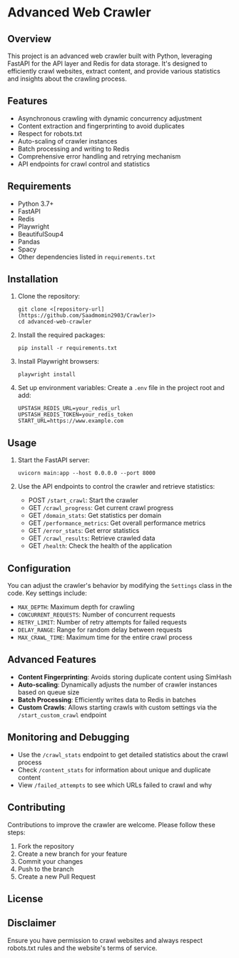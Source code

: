 # Advanced Web Crawler

## Overview
This project is an advanced web crawler built with Python, leveraging FastAPI for the API layer and Redis for data storage. It's designed to efficiently crawl websites, extract content, and provide various statistics and insights about the crawling process.

## Features
- Asynchronous crawling with dynamic concurrency adjustment
- Content extraction and fingerprinting to avoid duplicates
- Respect for robots.txt
- Auto-scaling of crawler instances
- Batch processing and writing to Redis
- Comprehensive error handling and retrying mechanism
- API endpoints for crawl control and statistics

## Requirements
- Python 3.7+
- FastAPI
- Redis
- Playwright
- BeautifulSoup4
- Pandas
- Spacy
- Other dependencies listed in `requirements.txt`

## Installation
1. Clone the repository:
   ```
   git clone <[repository-url](https://github.com/Saadmomin2903/Crawler)>
   cd advanced-web-crawler
   ```

2. Install the required packages:
   ```
   pip install -r requirements.txt
   ```

3. Install Playwright browsers:
   ```
   playwright install
   ```

4. Set up environment variables:
   Create a `.env` file in the project root and add:
   ```
   UPSTASH_REDIS_URL=your_redis_url
   UPSTASH_REDIS_TOKEN=your_redis_token
   START_URL=https://www.example.com
   ```

## Usage
1. Start the FastAPI server:
   ```
   uvicorn main:app --host 0.0.0.0 --port 8000
   ```

2. Use the API endpoints to control the crawler and retrieve statistics:
   - POST `/start_crawl`: Start the crawler
   - GET `/crawl_progress`: Get current crawl progress
   - GET `/domain_stats`: Get statistics per domain
   - GET `/performance_metrics`: Get overall performance metrics
   - GET `/error_stats`: Get error statistics
   - GET `/crawl_results`: Retrieve crawled data
   - GET `/health`: Check the health of the application

## Configuration
You can adjust the crawler's behavior by modifying the `Settings` class in the code. Key settings include:
- `MAX_DEPTH`: Maximum depth for crawling
- `CONCURRENT_REQUESTS`: Number of concurrent requests
- `RETRY_LIMIT`: Number of retry attempts for failed requests
- `DELAY_RANGE`: Range for random delay between requests
- `MAX_CRAWL_TIME`: Maximum time for the entire crawl process

## Advanced Features
- **Content Fingerprinting**: Avoids storing duplicate content using SimHash
- **Auto-scaling**: Dynamically adjusts the number of crawler instances based on queue size
- **Batch Processing**: Efficiently writes data to Redis in batches
- **Custom Crawls**: Allows starting crawls with custom settings via the `/start_custom_crawl` endpoint

## Monitoring and Debugging
- Use the `/crawl_stats` endpoint to get detailed statistics about the crawl process
- Check `/content_stats` for information about unique and duplicate content
- View `/failed_attempts` to see which URLs failed to crawl and why

## Contributing
Contributions to improve the crawler are welcome. Please follow these steps:
1. Fork the repository
2. Create a new branch for your feature
3. Commit your changes
4. Push to the branch
5. Create a new Pull Request

## License


## Disclaimer
Ensure you have permission to crawl websites and always respect robots.txt rules and the website's terms of service.
